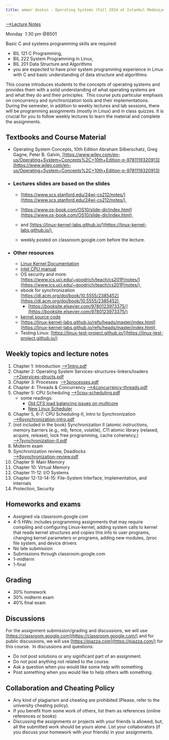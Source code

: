 ```yaml
---
title: ammar daskin - Operating Systems (Fall 2024 at Istanbul Medeniyet University)
---
```


[⟶Lecture Notes](#weekly-topics-and-lecture-notes)



Monday  1:30 pm @B501

Basic C and systems programming skills are required: 
*   BIL 121 C Programming,      
*   BIL 222 System Programming in Linux,      
*   BIL 201 Data Structure and Algorithms    
*  you are expected to have prior system programming experience in Linux with C and basic understanding of data structure and algorithms. 

This course introduces students to the concepts of operating systems and provides them with a solid understanding of what operating systems are and what they do and their principles.  This course puts particular emphasis on concurrency and synchronization tools and their implementations.  During the semester, in addition to weekly lectures and lab sessions, there will be programming assignments (mostly in Linux) and in class quizzes. It is crucial for you to follow weekly lectures to learn the material and complete the assignments. 

## Textbooks and Course Material

*   Operating System Concepts, 10th Edition Abraham Silberschatz, Greg Gagne, Peter B. Galvin, [https://www.wiley.com/en-us/Operating+System+Concepts%2C+10th+Edition-p-9781119320913](https://www.wiley.com/en-us/Operating+System+Concepts%2C+10th+Edition-p-9781119320913)
    
* ### Lectures slides are based on the slides 
    
    *   [https://www.scs.stanford.edu/24wi-cs212/notes/](https://www.scs.stanford.edu/24wi-cs212/notes/)         
    *   [https://www.os-book.com/OS10/slide-dir/index.html](https://www.os-book.com/OS10/slide-dir/index.html)         
    *   and [https://linux-kernel-labs.github.io/](https://linux-kernel-labs.github.io/) 
        
    *   weekly posted on classroom.google.com before the lecture.         
* ### Other resources
    *   [Linux Kernel Documentation](https://www.kernel.org/doc/html/latest/)         
    *   [intel CPU manual](https://www.intel.com/content/www/us/en/developer/articles/technical/intel-sdm.html)         
    *   OS security and more: [https://www.ics.uci.edu/~goodrich/teach/cs201P/notes/](https://www.ics.uci.edu/~goodrich/teach/cs201P/notes/)         
    *   ebook for synchronization [https://dl.acm.org/doi/book/10.5555/2385452](https://dl.acm.org/doi/book/10.5555/2385452)         
        *   [https://booksite.elsevier.com/9780123973375/](https://booksite.elsevier.com/9780123973375/)            
    *   [kernel source code](https://elixir.bootlin.com/linux/latest/source/kernel)        
    *   [https://linux-kernel-labs.github.io/refs/heads/master/index.html](https://linux-kernel-labs.github.io/refs/heads/master/index.html)         
    *   Testing Linux: [https://linux-test-project.github.io/](https://linux-test-project.github.io/)
        
## Weekly topics and lecture notes
1. Chapter 1: Introduction  [⟶1intro.pdf](lectures/1intro.pdf) 
2. Chapter 2: Operating System Services-structures-linkers/loaders  [⟶2services-structs.pdf](lectures/2services-structs.pdf) 
3. Chapter 3: Processes     [⟶3processes.pdf](lectures/3processes.pdf) 
4. Chapter 4: Threads & Concurrency   [⟶4concurrency-threads.pdf](lectures/4concurrency-threads.pdf)   
5. Chapter 5: CPU Scheduling    [⟶5cpu-scheduling.pdf](lectures/5cpu-scheduling.pdf) 
   - some readings: 
     - [Old CFS load balancing issues on multicore](https://people.ece.ubc.ca/sasha/papers/eurosys16-final29.pdf)
     - [New Linux Scheduler](https://docs.kernel.org/scheduler/sched-eevdf.html)
6. Chapter 5, 6-7: CPU Scheduling\-II, Intro to Synchronization 
    [⟶6synchronization-intro.pdf](lectures/6synchronization-intro.pdf) 
7.  (not included in the book) Synchronization II (atomic instructions, memory barriers (e.g., mb, fence, volatile), C11 atomic library (relaxed, acquire, release), lock free programming, cache coherency,)    
    [⟶7synchronization-II.pdf](lectures/7synchronization-II.pdf)
8.  Midterm exam    
9.  Synchronization review, Deadlocks  
    [⟶8synchronization-review.pdf](lectures/8synchronization-review.pdf)  
10.  Chapter 9: Main Memory    
11.  Chapter 10: Virtual Memory    
12.  Chapter 11-12: I/O Systems    
13.  Chapter 12\-13-14-15: File-System Interface, Implementation, and Internals    
14.  Protection, Security
    

## Homeworks and exams
*   Assigned via classroom.google.com      
*   4-5 HWs: includes programming assignments that may require compiling and configuring Linux-kernel, adding system calls to kernel that reads kernel structures and copies this info to user programs, changing kernel parameters or programs, adding new modules, /proc file system, and device drivers    
*   No late submission    
*   Submissions through classroom.google.com
*   1-midterm    
*   1-final
  
## Grading  
*   30% homework    
*   30% midterm exam    
*   40% final exam
    
## Discussions
For the assignment submission/grading and discussions, we will use [https://classroom.google.com](https://classroom.google.com/) and for public discussions, we will use [https://piazza.com](https://piazza.com/) for this course.  In discussions and questions:

*   Do not post solutions or any significant part of an assignment.    
*   Do not post anything not related to the course.    
*   Ask a question when you would like some help with something    
*   Post something when you would like to help others with something.
    

## Collaboration and Cheating Policy
*   Any kind of plagiarism and cheating are prohibited (Please, refer to the university cheating policy).    
*   If you benefit from some work of others, list them as references (online references or books)     
*   Discussing the assignments or projects with your friends is allowed; but, all the submitted work should be yours alone. List your collaborators (if you discuss your homework with your friends) in your assignments.